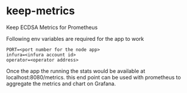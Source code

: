 # keep-metrics
Keep ECDSA Metrics for Prometheus

Following env variables are required for the app to work
```
PORT=<port number for the node app>
infura=<infura account id>
operator=<operator address>
```  
Once the app the running the stats would be available at localhost:8080/metrics. this end point can be used with prometheus to aggregate the metrics and chart on Grafana.
